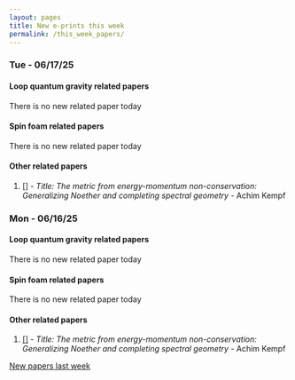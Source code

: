```yaml
---
layout: pages
title: New e-prints this week
permalink: /this_week_papers/
---
```




### Tue - 06/17/25

#### Loop quantum gravity related papers

There is no new related paper today 

#### Spin foam related papers

There is no new related paper today 



#### Other related papers

1. [[]](https://arxiv.org/abs/) - *Title:
          The metric from energy-momentum non-conservation: Generalizing Noether and completing spectral geometry* - Achim Kempf



### Mon - 06/16/25

#### Loop quantum gravity related papers

There is no new related paper today 

#### Spin foam related papers

There is no new related paper today 



#### Other related papers

1. [[]](https://arxiv.org/abs/) - *Title:
          The metric from energy-momentum non-conservation: Generalizing Noether and completing spectral geometry* - Achim Kempf






[New papers last week]({{site.url}}/archived/weekly/pre-prints/2025/06/16/archived_weekly_papers.html)